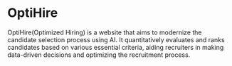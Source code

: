 # OptiHire
OptiHire(Optimized Hiring) is a website that aims to modernize the candidate selection process using AI. It quantitatively evaluates and ranks candidates based on various essential criteria, aiding recruiters in making data-driven decisions and optimizing the recruitment process.
